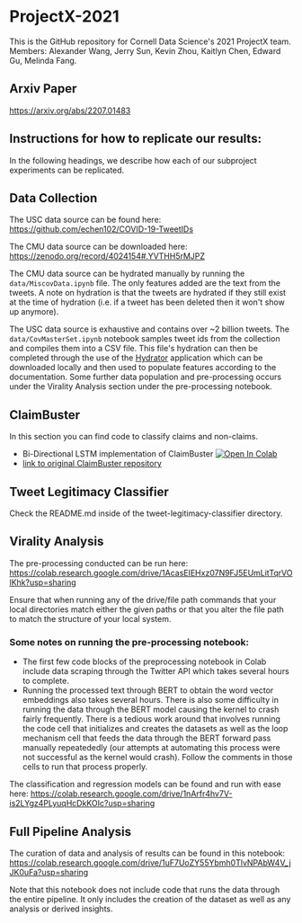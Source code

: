 # ProjectX-2021
This is the GitHub repository for Cornell Data Science's 2021 ProjectX team. Members: Alexander Wang, Jerry Sun, Kevin Zhou, Kaitlyn Chen, Edward Gu, Melinda Fang.

## Arxiv Paper
https://arxiv.org/abs/2207.01483

## Instructions for how to replicate our results:
In the following headings, we describe how each of our subproject experiments can be replicated.

## Data Collection
The USC data source can be found here: https://github.com/echen102/COVID-19-TweetIDs 

The CMU data source can be downloaded here: https://zenodo.org/record/4024154#.YVTHH5rMJPZ

The CMU data source can be hydrated manually by running the `data/MiscovData.ipynb` file. The only features added are the text from the tweets. A note on hydration is that the tweets are hydrated if they still exist at the time of hydration (i.e. if a tweet has been deleted then it won't show up anymore). 

The USC data source is exhaustive and contains over ~2 billion tweets. The `data/CovMasterSet.ipynb` notebook samples tweet ids from the collection and compiles them into a CSV file. This file's hydration can then be completed through the use of the [Hydrator](https://github.com/DocNow/hydrator) application which can be downloaded locally and then used to populate features according to the documentation. Some further data population and pre-processing occurs under the Virality Analysis section under the pre-processing notebook.

## ClaimBuster
In this section you can find code to classify claims and non-claims.
- Bi-Directional LSTM implementation of ClaimBuster <a href="https://colab.research.google.com/drive/1wNmkwNExu641akHIvOtkOVTMEbDrdmdo"><img src="https://colab.research.google.com/assets/colab-badge.svg" alt="Open In Colab"/></a>
- <a href="https://github.com/idirlab/claimspotter">link to original ClaimBuster repository</a>

## Tweet Legitimacy Classifier
Check the README.md inside of the tweet-legitimacy-classifier directory.

## Virality Analysis
The pre-processing conducted can be run here: https://colab.research.google.com/drive/1AcasEIEHxz07N9FJ5EUmLitTqrVOlKhk?usp=sharing 

Ensure that when running any of the drive/file path commands that your local directories match either the given paths or that you alter the file path to match the structure of your local system. 

### Some notes on running the pre-processing notebook:
* The first few code blocks of the preprocessing notebook in Colab include data scraping through the Twitter API which takes several hours to complete. 
* Running the processed text through BERT to obtain the word vector embeddings also takes several hours. There is also some difficulty in running the data through the BERT model causing the kernel to crash fairly frequently. There is a tedious work around that involves running the code cell that initializes and creates the datasets as well as the loop mechanism cell that feeds the data through the BERT forward pass manually repeatededly (our attempts at automating this process were not successful as the kernel would crash). Follow the comments in those cells to run that process properly.

The classification and regression models can be found and run with ease here: https://colab.research.google.com/drive/1nArfr4hv7V-is2LYgz4PLyuqHcDkKOIc?usp=sharing

## Full Pipeline Analysis
The curation of data and analysis of results can be found in this notebook: https://colab.research.google.com/drive/1uF7UoZY55Ybmh0TlvNPAbW4V_jJK0uFa?usp=sharing

Note that this notebook does not include code that runs the data through the entire pipeline. It only includes the creation of the dataset as well as any analysis or derived insights.
